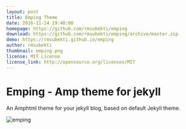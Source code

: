 ```yaml
---
layout: post
title: Emping Theme
date: 2016-11-24 19:40:00
homepage: https://github.com/rmsubekti/emping
download: https://github.com/rmsubekti/emping/archive/master.zip
demo: https://rmsubekti.github.io/emping
author: rmsubekti
thumbnail: emping.png
license: MIT License
license_link: http://opensource.org/licenses/MIT
---
```

# Emping - Amp theme for jekyll
An Amphtml theme for your jekyll blog, based on default Jekyll theme.

![emping](https://cdn.rawgit.com/rmsubekti/emping/master/Screenshot.png)
